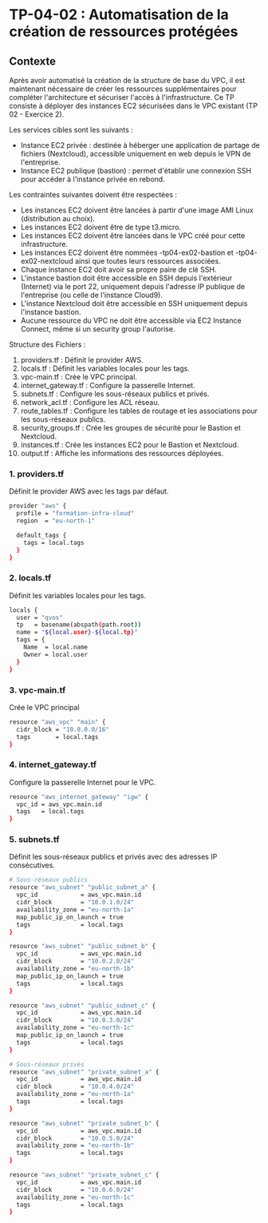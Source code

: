 # TP-04-02 : Automatisation de la création de ressources protégées

## Contexte
Après avoir automatisé la création de la structure de base du VPC, il est maintenant nécessaire de créer les ressources supplémentaires pour compléter l'architecture et sécuriser l'accès à l'infrastructure. Ce TP consiste à déployer des instances EC2 sécurisées dans le VPC existant (TP 02 - Exercice 2).

Les services cibles sont les suivants :
* Instance EC2 privée : destinée à héberger une application de partage de fichiers (Nextcloud), accessible uniquement en web depuis le VPN de l'entreprise.
* Instance EC2 publique (bastion) : permet d'établir une connexion SSH pour accéder à l'instance privée en rebond.

Les contraintes suivantes doivent être respectées :
* Les instances EC2 doivent être lancées à partir d'une image AMI Linux (distribution au choix).
* Les instances EC2 doivent être de type t3.micro.
* Les instances EC2 doivent être lancées dans le VPC créé pour cette infrastructure.
* Les instances EC2 doivent être nommées <username>-tp04-ex02-bastion et <username>-tp04-ex02-nextcloud ainsi que toutes leurs ressources associées.
* Chaque instance EC2 doit avoir sa propre paire de clé SSH.
* L'instance bastion doit être accessible en SSH depuis l'extérieur (Internet) via le port 22, uniquement depuis l'adresse IP publique de l'entreprise (ou celle de l'instance Cloud9).
* L'instance Nextcloud doit être accessible en SSH uniquement depuis l'instance bastion.
* Aucune ressource du VPC ne doit être accessible via EC2 Instance Connect, même si un security group l'autorise.



Structure des Fichiers : 
1. providers.tf : Définit le provider AWS.
2. locals.tf : Définit les variables locales pour les tags.
3. vpc-main.tf : Crée le VPC principal.
4. internet_gateway.tf : Configure la passerelle Internet.
5. subnets.tf : Configure les sous-réseaux publics et privés.
6. network_acl.tf : Configure les ACL réseau.
7. route_tables.tf : Configure les tables de routage et les associations pour les sous-réseaux publics.
8. security_groups.tf : Crée les groupes de sécurité pour le Bastion et Nextcloud.
9. instances.tf : Crée les instances EC2 pour le Bastion et Nextcloud.
10. output.tf : Affiche les informations des ressources déployées.



### 1. providers.tf
Définit le provider AWS avec les tags par défaut.
```bash
provider "aws" {
  profile = "formation-infra-cloud"
  region  = "eu-north-1"

  default_tags {
    tags = local.tags
  }
}
```

### 2. locals.tf
Définit les variables locales pour les tags.
```bash
locals {
  user = "qvos"
  tp   = basename(abspath(path.root))
  name = "${local.user}-${local.tp}"
  tags = {
    Name  = local.name
    Owner = local.user
  }
}
```

### 3. vpc-main.tf
Crée le VPC principal
```bash
resource "aws_vpc" "main" {
  cidr_block = "10.0.0.0/16"
  tags       = local.tags
}
```

### 4. internet_gateway.tf
Configure la passerelle Internet pour le VPC.
```bash
resource "aws_internet_gateway" "igw" {
  vpc_id = aws_vpc.main.id
  tags   = local.tags
}
```

### 5. subnets.tf
Définit les sous-réseaux publics et privés avec des adresses IP consécutives.
```bash
# Sous-réseaux publics
resource "aws_subnet" "public_subnet_a" {
  vpc_id            = aws_vpc.main.id
  cidr_block        = "10.0.1.0/24"
  availability_zone = "eu-north-1a"
  map_public_ip_on_launch = true
  tags              = local.tags
}

resource "aws_subnet" "public_subnet_b" {
  vpc_id            = aws_vpc.main.id
  cidr_block        = "10.0.2.0/24"
  availability_zone = "eu-north-1b"
  map_public_ip_on_launch = true
  tags              = local.tags
}

resource "aws_subnet" "public_subnet_c" {
  vpc_id            = aws_vpc.main.id
  cidr_block        = "10.0.3.0/24"
  availability_zone = "eu-north-1c"
  map_public_ip_on_launch = true
  tags              = local.tags
}

# Sous-réseaux privés
resource "aws_subnet" "private_subnet_a" {
  vpc_id            = aws_vpc.main.id
  cidr_block        = "10.0.4.0/24"
  availability_zone = "eu-north-1a"
  tags              = local.tags
}

resource "aws_subnet" "private_subnet_b" {
  vpc_id            = aws_vpc.main.id
  cidr_block        = "10.0.5.0/24"
  availability_zone = "eu-north-1b"
  tags              = local.tags
}

resource "aws_subnet" "private_subnet_c" {
  vpc_id            = aws_vpc.main.id
  cidr_block        = "10.0.6.0/24"
  availability_zone = "eu-north-1c"
  tags              = local.tags
}
```

